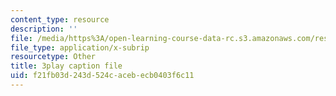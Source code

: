 ```yaml
---
content_type: resource
description: ''
file: /media/https%3A/open-learning-course-data-rc.s3.amazonaws.com/res-18-007-calculus-revisited-multivariable-calculus-fall-2011/f21fb03d243d524cacebecb0403f6c11_NxbJzEMCU.srt
file_type: application/x-subrip
resourcetype: Other
title: 3play caption file
uid: f21fb03d-243d-524c-aceb-ecb0403f6c11
---
```

